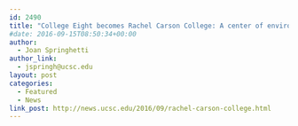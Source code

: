 ```yaml
---
id: 2490
title: "College Eight becomes Rachel Carson College: A center of environmentalism is named for writer who inspired it"
#date: 2016-09-15T08:50:34+00:00
author:
  - Joan Springhetti
author_link:
  - jspringh@ucsc.edu
layout: post
categories:
  - Featured
  - News
link_post: http://news.ucsc.edu/2016/09/rachel-carson-college.html
---
```

